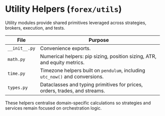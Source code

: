 # Utility Helpers (`forex/utils`)

Utility modules provide shared primitives leveraged across strategies, brokers,
execution, and tests.

| File | Purpose |
| --- | --- |
| `__init__.py` | Convenience exports. |
| `math.py` | Numerical helpers: pip sizing, position sizing, ATR, and equity metrics. |
| `time.py` | Timezone helpers built on `pendulum`, including `utc_now()` and conversions. |
| `types.py` | Dataclasses and typing primitives for prices, orders, trades, and streams. |

These helpers centralise domain-specific calculations so strategies and services
remain focused on orchestration logic.
